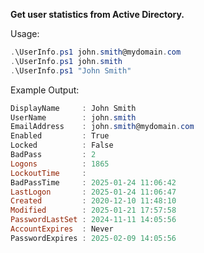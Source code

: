 **Get user statistics from Active Directory.**

Usage:

```PowerShell
.\UserInfo.ps1 john.smith@mydomain.com
.\UserInfo.ps1 john.smith
.\UserInfo.ps1 "John Smith"
```

Example Output:

```PowerShell
DisplayName     : John Smith
UserName        : john.smith
EmailAddress    : john.smith@mydomain.com
Enabled         : True
Locked          : False
BadPass         : 2
Logons          : 1865
LockoutTime     : 
BadPassTime     : 2025-01-24 11:06:42
LastLogon       : 2025-01-24 11:06:47
Created         : 2020-12-10 11:48:10
Modified        : 2025-01-21 17:57:58
PasswordLastSet : 2024-11-11 14:05:56
AccountExpires  : Never
PasswordExpires : 2025-02-09 14:05:56
```
